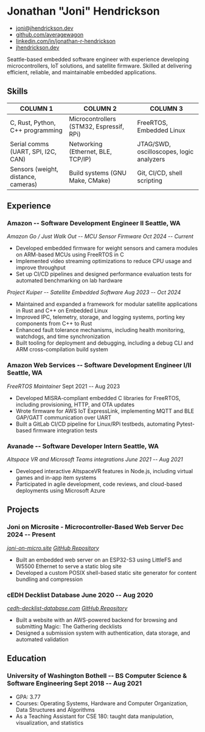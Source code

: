 # Jonathan "Joni" Hendrickson

- <joni@jhendrickson.dev>
- [github.com/averagewagon](https://github.com/averagewagon)
- [linkedin.com/in/jonathan-r-hendrickson](https://www.linkedin.com/in/jonathan-r-hendrickson/)
- [jhendrickson.dev](https://jhendrickson.dev)

Seattle-based embedded software engineer with experience developing microcontrollers, IoT solutions, and satellite firmware. Skilled at delivering efficient, reliable, and maintainable embedded applications.

## Skills

| COLUMN 1                            | COLUMN 2                                 | COLUMN 3                                 |
| ----------------------------------- | ---------------------------------------- | ---------------------------------------- |
| C, Rust, Python, C++ programming    | Microcontrollers (STM32, Espressif, RPi) | FreeRTOS, Embedded Linux                 |
| Serial comms (UART, SPI, I2C, CAN)  | Networking (Ethernet, BLE, TCP/IP)       | JTAG/SWD, oscilloscopes, logic analyzers |
| Sensors (weight, distance, cameras) | Build systems (GNU Make, CMake)          | Git, CI/CD, shell scripting              |

## Experience

### <span>Amazon -- Software Development Engineer II</span> <span>Seattle, WA</span>

<span id="spacer"><span>_Amazon Go / Just Walk Out -- MCU Sensor Firmware</span> <span>Oct 2024 -- Current_</span></span>

- Developed embedded firmware for weight sensors and camera modules on ARM-based MCUs using FreeRTOS in C
- Implemented video streaming optimizations to reduce CPU usage and improve throughput
- Set up CI/CD pipelines and designed performance evaluation tests for automated benchmarking on lab hardware

<span id="spacer"><span>_Project Kuiper -- Satellite Embedded Software</span> <span>Aug 2023 -- Oct 2024_</span></span>

- Maintained and expanded a framework for modular satellite applications in Rust and C++ on Embedded Linux
- Improved IPC, telemetry, storage, and logging systems, porting key components from C++ to Rust
- Enhanced fault tolerance mechanisms, including health monitoring, watchdogs, and time synchronization
- Built tooling for deployment and debugging, including a debug CLI and ARM cross-compilation build system

### <span>Amazon Web Services -- Software Development Engineer I/II</span> <span>Seattle, WA</span>

<span id="spacer"><span>_FreeRTOS Maintainer_</span> <span>Sept 2021 -- Aug 2023</span></span>

- Developed MISRA-compliant embedded C libraries for FreeRTOS, including provisioning, HTTP, and OTA updates
- Wrote firmware for AWS IoT ExpressLink, implementing MQTT and BLE GAP/GATT communication over UART
- Built a GitLab CI/CD pipeline for Linux/RPi testbeds, automating Pytest-based firmware integration tests

### <span>Avanade -- Software Developer Intern</span> <span>Seattle, WA</span>

<span id="spacer"><span>_Altspace VR and Microsoft Teams integrations</span> <span>June 2021 -- Aug 2021_</span></span>

- Developed interactive AltspaceVR features in Node.js, including virtual games and in-app item systems
- Participated in agile development, code reviews, and cloud-based deployments using Microsoft Azure

## Projects

### <span>Joni on Microsite - Microcontroller-Based Web Server</span> <span>Dec 2024 -- Present</span>

<span id="spacer"><span>_[joni-on-micro.site](https://joni-on-micro.site)</span> <span></span>[GitHub Repository](https://github.com/averagewagon/microsite)_</span>

- Built an embedded web server on an ESP32-S3 using LittleFS and W5500 Ethernet to serve a static blog site
- Developed a custom POSIX shell-based static site generator for content bundling and compression

### <span>cEDH Decklist Database</span> <span>June 2020 -- Aug 2020</span>

<span id="spacer"><span>_[cedh-decklist-database.com](https://cedh-decklist-database.com)</span> <span></span>[GitHub Repository](https://github.com/averagewagon/cEDH-Decklist-Database)_</span>

- Built a website with an AWS-powered backend for browsing and submitting Magic: The Gathering decklists
- Designed a submission system with authentication, data storage, and automated validation

## Education

### <span>University of Washington Bothell -- BS Computer Science & Software Engineering</span> <span>Sept 2018 -- Aug 2021</span>

- GPA: 3.77
- Courses: Operating Systems, Hardware and Computer Organization, Data Structures and Algorithms
- As a Teaching Assistant for CSE 180: taught data manipulation, visualization, and statistics
